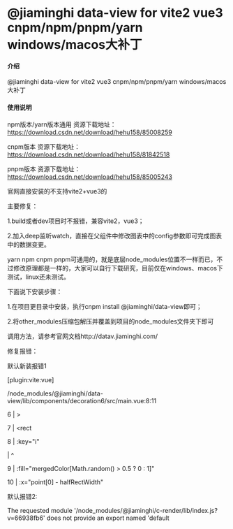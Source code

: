 # @jiaminghi data-view for vite2 vue3 cnpm/npm/pnpm/yarn windows/macos大补丁

#### 介绍
@jiaminghi data-view for vite2 vue3 cnpm/npm/pnpm/yarn windows/macos大补丁

#### 使用说明

npm版本/yarn版本通用
资源下载地址：https://download.csdn.net/download/hehu158/85008259

cnpm版本
资源下载地址：https://download.csdn.net/download/hehu158/81842518

pnpm版本
资源下载地址：https://download.csdn.net/download/hehu158/85005243


官网直接安装的不支持vite2+vue3的

主要修复：

1.build或者dev项目时不报错，兼容vite2，vue3；

2.加入deep监听watch，直接在父组件中修改图表中的config参数即可完成图表中的数据变更。


yarn npm cnpm pnpm可通用的，就是底层node_modules位置不一样而已，不过修改原理都是一样的，大家可以自行下载研究，目前仅在windows、macos下测试，linux还未测试。


下面说下安装步骤：

1.在项目更目录中安装，执行cnpm install @jiaminghi/data-view即可；

2.将other_modules压缩包解压并覆盖到项目的node_modules文件夹下即可

调用方法，请参考官网文档http://datav.jiaminghi.com/

修复报错：

默认新装报错1

[plugin:vite:vue]

/node_modules/@jiaminghi/data-view/lib/components/decoration6/src/main.vue:8:11

6  |        >

7  |         <rect

8  |            :key="i"

   |             ^

9  |            :fill="mergedColor[Math.random() > 0.5 ? 0 : 1]"

10 |            :x="point[0] - halfRectWidth"



默认报错2:

The requested module '/node_modules/@jiaminghi/c-render/lib/index.js?v=66938fb6' does not provide an export named 'default
